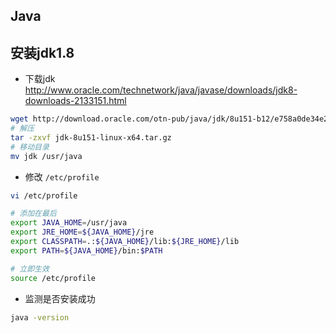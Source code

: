 ## Java

## 安装jdk1.8

- 下载jdk http://www.oracle.com/technetwork/java/javase/downloads/jdk8-downloads-2133151.html
```bash
wget http://download.oracle.com/otn-pub/java/jdk/8u151-b12/e758a0de34e24606bca991d704f6dcbf/jdk-8u151-linux-x64.tar.gz
# 解压
tar -zxvf jdk-8u151-linux-x64.tar.gz
# 移动目录
mv jdk /usr/java
```

- 修改 `/etc/profile` 
```bash
vi /etc/profile

# 添加在最后
export JAVA_HOME=/usr/java
export JRE_HOME=${JAVA_HOME}/jre
export CLASSPATH=.:${JAVA_HOME}/lib:${JRE_HOME}/lib
export PATH=${JAVA_HOME}/bin:$PATH

# 立即生效
source /etc/profile

```

- 监测是否安装成功

```bash
java -version
```

